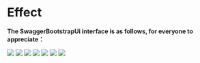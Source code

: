 # Effect

**The SwaggerBootstrapUi interface is as follows, for everyone to appreciate：**



![](/knife4j/images/s1.png)
![](/knife4j/images/s2.png)
![](/knife4j/images/s3.png)
![](/knife4j/images/s4.png)
![](/knife4j/images/s5.png)
![](/knife4j/images/s6.png)
![](/knife4j/images/s7.png)